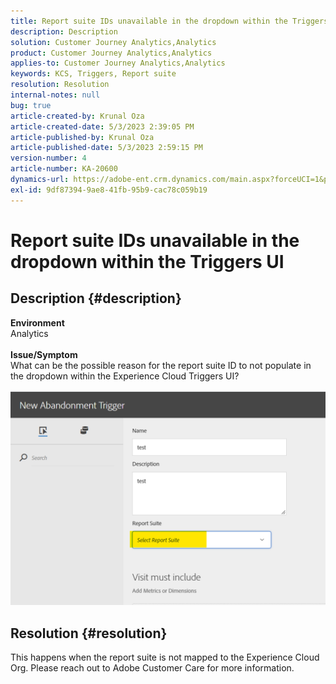 ```yaml
---
title: Report suite IDs unavailable in the dropdown within the Triggers UI
description: Description
solution: Customer Journey Analytics,Analytics
product: Customer Journey Analytics,Analytics
applies-to: Customer Journey Analytics,Analytics
keywords: KCS, Triggers, Report suite
resolution: Resolution
internal-notes: null
bug: true
article-created-by: Krunal Oza
article-created-date: 5/3/2023 2:39:05 PM
article-published-by: Krunal Oza
article-published-date: 5/3/2023 2:59:15 PM
version-number: 4
article-number: KA-20600
dynamics-url: https://adobe-ent.crm.dynamics.com/main.aspx?forceUCI=1&pagetype=entityrecord&etn=knowledgearticle&id=1cb8f33f-c0e9-ed11-a7c6-6045bd006b4b
exl-id: 9df87394-9ae8-41fb-95b9-cac78c059b19
---
```

# Report suite IDs unavailable in the dropdown within the Triggers UI

## Description {#description}

<b>Environment</b><br>Analytics<br> <br><b>Issue/Symptom</b><br>What can be the possible reason for the report suite ID to not populate in the dropdown within the Experience Cloud Triggers UI?

![](assets/___20b8f33f-c0e9-ed11-a7c6-6045bd006b4b___.png)

## Resolution {#resolution}

This happens when the report suite is not mapped to the Experience Cloud Org. Please reach out to Adobe Customer Care for more information.

<br>
